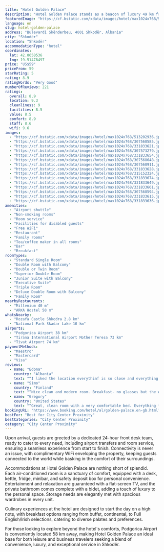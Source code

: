 ```yaml
---
title: "Hotel Golden Palace"
description: "Hotel Golden Palace stands as a beacon of luxury 49 km from the Port of Bar, offering discerning travelers a five-star experience in the heart of Shkodër."
featuredImage: "https://cf.bstatic.com/xdata/images/hotel/max1024x768/513202936.jpg?k=110c5486f6bba3a00c7974f21e4db55cbb59abfbe1ca3b486aac729f3e729673&o=&hp=1"
language: en
slug: hotel-golden-palace
address: "Bulevardi Skënderbeu, 4001 Shkodër, Albania"
city: "Shkodër"
location: "Shkodër"
accommodationType: "hotel"
coordinates:
  lat: 42.0658536
  lng: 19.51478497
price: "US$59"
priceFrom: 59
starRating: 5
rating: 8.9
ratingWords: "Very Good"
numberOfReviews: 221
ratings:
  overall: 8.9
  location: 9.3
  cleanliness: 9
  facilities: 8.5
  value: 8.5
  comfort: 8.9
  staff: 8.6
  wifi: 9.6
images:
  - "https://cf.bstatic.com/xdata/images/hotel/max1024x768/513202936.jpg?k=110c5486f6bba3a00c7974f21e4db55cbb59abfbe1ca3b486aac729f3e729673&o=&hp=1"
  - "https://cf.bstatic.com/xdata/images/hotel/max1024x768/307568585.jpg?k=59a2ada57b2766f372d8e17eee02539c5e6b8917f269b17e84ea9861a3150ce7&o=&hp=1"
  - "https://cf.bstatic.com/xdata/images/hotel/max1024x768/331833621.jpg?k=d5764cb3f0c24e5f8f7eff3cfac95ac1a0d8d297ac61a5d34ac465b1c315f5fb&o=&hp=1"
  - "https://cf.bstatic.com/xdata/images/hotel/max1024x768/307573279.jpg?k=dc2b2d2bdede09664fc80a499137330fc7904b9b93ace5da2b29c5335606ed57&o=&hp=1"
  - "https://cf.bstatic.com/xdata/images/hotel/max1024x768/331833654.jpg?k=3701ae3346c887a6adf36f9fb9e640dcf0ffb80e0bd82e5f5f12f1f1ad00d365&o=&hp=1"
  - "https://cf.bstatic.com/xdata/images/hotel/max1024x768/307568648.jpg?k=641e59a990cbc537338acc40e91b1281e464bf608db637a4dbda5b61ad941456&o=&hp=1"
  - "https://cf.bstatic.com/xdata/images/hotel/max1024x768/307568911.jpg?k=c5b38a88c1667cfabcb97d2abfe7d736f23b9a5ce8a98761ddc2c8f93f0c37c1&o=&hp=1"
  - "https://cf.bstatic.com/xdata/images/hotel/max1024x768/331833628.jpg?k=313cea3f3da0c9ac063d671fdb144b217cbbe465df5a72d8dfb5cadaac160289&o=&hp=1"
  - "https://cf.bstatic.com/xdata/images/hotel/max1024x768/315152324.jpg?k=4ce8a546ac32ec03841ad0f132ec40c3f66c984620a47515135059a28cc69553&o=&hp=1"
  - "https://cf.bstatic.com/xdata/images/hotel/max1024x768/331833674.jpg?k=616b01f756f69193459b9667c4d0b5b6411669617bdc47ca332d8f1c81672d11&o=&hp=1"
  - "https://cf.bstatic.com/xdata/images/hotel/max1024x768/331833649.jpg?k=d2bc2c6fca02c7455e4ed79ab0ce662168758fa6e0ebe28c0b3432415634d3ed&o=&hp=1"
  - "https://cf.bstatic.com/xdata/images/hotel/max1024x768/331833661.jpg?k=101dd8d5c411d93fb3caf65a8cbdf449b289a0ac012a485fd8be77639ea09b84&o=&hp=1"
  - "https://cf.bstatic.com/xdata/images/hotel/max1024x768/307568594.jpg?k=0f7a5146670c52127a64ce2aefdb78e207f252aa40b2d5b7202b83736efcd85a&o=&hp=1"
  - "https://cf.bstatic.com/xdata/images/hotel/max1024x768/331833615.jpg?k=34854479c45196361a1fae3ae5c25f83e9aa864c38b0696f48c01d619556b4ab&o=&hp=1"
  - "https://cf.bstatic.com/xdata/images/hotel/max1024x768/331833636.jpg?k=bc4d557f3e17813d8862d4a866c38953aa3451b6f9460c2261423c4cbad40d18&o=&hp=1"
amenities:
  - "Airport shuttle"
  - "Non-smoking rooms"
  - "Room service"
  - "Facilities for disabled guests"
  - "Free WiFi"
  - "Restaurant"
  - "Family rooms"
  - "Tea/coffee maker in all rooms"
  - "Bar"
  - "Breakfast"
roomTypes:
  - "Standard Single Room"
  - "Double Room with Balcony"
  - "Double or Twin Room"
  - "Superior Double Room"
  - "Junior Suite with Balcony"
  - "Executive Suite"
  - "Triple Room"
  - "Deluxe Double Room with Balcony"
  - "Family Room"
nearbyRestaurants:
  - "Millenium 40 m"
  - "ARKA Hostel 50 m"
whatsNearby:
  - "Rozafa Castle Shkodra 2.8 km"
  - "National Park Skadar Lake 10 km"
airports:
  - "Podgorica Airport 38 km"
  - "Tirana International Airport Mother Teresa 73 km"
  - "Tivat Airport 74 km"
paymentMethods:
  - "Maestro"
  - "Mastercard"
  - "Visa"
reviews:
  - name: "Edona"
    country: "Albania"
    text: "“I liked the location everythinf is so close and everything so clean”"
  - name: "Simo"
    country: "Finland"
    text: "“Nice clean and modern room. Breakfast- no glasses but the waiter finally brought me one- but not for other clients! Sausages cold, no dessert at all. Coffee machine broken- it gave the same black coffee whatever you ordered.”"
  - name: "Gregory"
    country: "United States"
    text: "“Great, clean room with a very comfortable bed. Everything functioned well, the service at reception was fantastic, and the hotel is near a lot of excellent restaurants (we hear the hotel's restaurant itself is good as well) and shopping areas.”"
bookingURL: "https://www.booking.com/hotel/al/golden-palace.en-gb.html?aid=8035640"
bestFor: "Best for City Center Proximity"
bestCategories: "City Center Proximity"
category: "City Center Proximity"
---
```


Upon arrival, guests are greeted by a dedicated 24-hour front desk team, ready to cater to every need, including airport transfers and room service, ensuring a seamless experience from start to finish. Connectivity is never an issue, with complimentary WiFi enveloping the property, keeping guests connected to the world while basking in the comfort of their surroundings.

Accommodations at Hotel Golden Palace are nothing short of splendid. Each air-conditioned room is a sanctuary of comfort, equipped with a desk, kettle, fridge, minibar, and safety deposit box for personal convenience. Entertainment and relaxation are guaranteed with a flat-screen TV, and the private bathroom comes complete with a bidet, adding a touch of luxury to the personal space. Storage needs are elegantly met with spacious wardrobes in every unit.

Culinary experiences at the hotel are designed to start the day on a high note, with breakfast options ranging from buffet, continental, to Full English/Irish selections, catering to diverse palates and preferences.

For those looking to explore beyond the hotel's comforts, Podgorica Airport is conveniently located 58 km away, making Hotel Golden Palace an ideal base for both leisure and business travelers seeking a blend of convenience, luxury, and exceptional service in Shkodër.